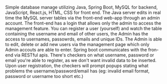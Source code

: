Simple database manage utilizing Java, Spring Boot, MySQL for backend, JavaScript, React.js, HTML, CSS for front end.
The Java server edits in real time the MySQL server tables via the front-end web-app through an admin account. 
The front-end has a login that allows only the admin to access the management feature.
You can register a user (yourself) and watch the table containing the username and email of other users, the Admin has the access to usernames, passowrds, emails and unique IDs.
The Admin is able to edit, delete or add new users via the management page which only Admin accouts are able to enter. 
Spring boot communicates with the fron-end via RESTful apis. 
There's checkers on what username, password or email you're able to register, as we don't want invalid data to be inserted. 
Upon user registration, the checkers will prompt popups stating what problems the username/password/email has (eg: invalid email format, password or username too short etc.)
